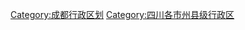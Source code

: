

[Category:成都行政区划](https://zh.wikipedia.org/wiki/Category:成都行政区划 "wikilink")
[Category:四川各市州县级行政区](https://zh.wikipedia.org/wiki/Category:四川各市州县级行政区 "wikilink")